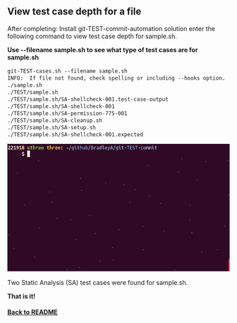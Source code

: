 ## View test case depth for a file

After completing: Install git-TEST-commit-automation solution enter the following command to view test case depth for sample.sh.
   
**Use --filename sample.sh to see what type of test cases are for sample.sh**
    
    git-TEST-cases.sh --filename sample.sh
    INFO:  If file not found, check spelling or including --hooks option.
    ./sample.sh
    ./TEST/sample.sh
    ./TEST/sample.sh/SA-shellcheck-001.test-case-output
    ./TEST/sample.sh/SA-shellcheck-001
    ./TEST/sample.sh/SA-permission-775-001
    ./TEST/sample.sh/SA-cleanup.sh
    ./TEST/sample.sh/SA-setup.sh
    ./TEST/sample.sh/SA-shellcheck-001.expected

<img id="Steps git-TEST-commit-automation-3-1.gif" src="../images/git-TEST-commit-automation-3-1.gif" >

Two Static Analysis (SA) test cases were found for sample.sh.

**That is it!**

#### [Back to README](https://github.com/BradleyA/git-TEST-commit-automation/tree/master/hooks#view-test-case-depth-for-a-file)
